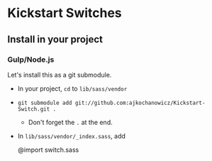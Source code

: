 # Kickstart Switches

## Install in your project

### Gulp/Node.js

Let's install this as a git submodule.

- In your project, `cd` to `lib/sass/vendor`
- `git submodule add git://github.com:ajkochanowicz/Kickstart-Switch.git .`
  - Don't forget the `.` at the end.
- In `lib/sass/vendor/_index.sass`, add

    @import switch.sass
